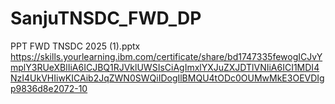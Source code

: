 # SanjuTNSDC_FWD_DP
PPT FWD TNSDC 2025 (1).pptx
https://skills.yourlearning.ibm.com/certificate/share/bd1747335fewogICJvYmplY3RUeXBlIiA6ICJBQ1RJVklUWSIsCiAgImxlYXJuZXJDTlVNIiA6ICI1MDI4NzI4UkVHIiwKICAib2JqZWN0SWQiIDogIlBMQU4tODc0OUMwMkE3OEVDIgp9836d8e2072-10
